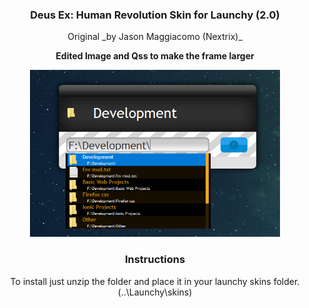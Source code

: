 <h3 align="center">Deus Ex: Human Revolution Skin for Launchy (2.0)</h3>
<p align="center">Original _by Jason Maggiacomo (Nextrix)_</p>

<p align="center"><strong>Edited Image and Qss to make the frame larger</strong></p>

<div align="center"> 
  <img src="/demo.png?raw=true" width="400px">
</div>

<h3 align="center">Instructions</h3>

<p align="center">To install just unzip the folder and place it in your launchy skins folder. (..\Launchy\skins)</p>
